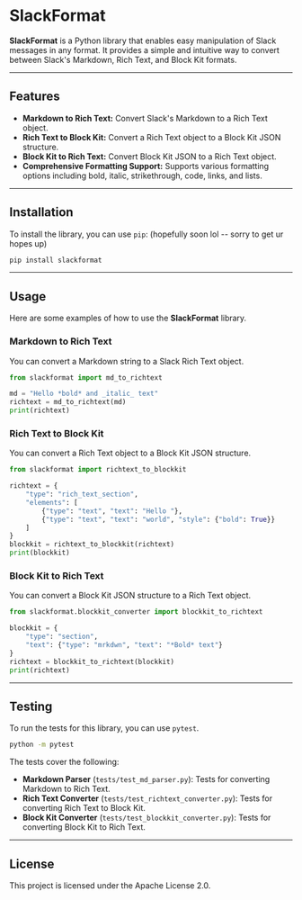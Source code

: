 # SlackFormat

**SlackFormat** is a Python library that enables easy manipulation of Slack messages in any format. It provides a simple and intuitive way to convert between Slack's Markdown, Rich Text, and Block Kit formats.

-----

## Features

  * **Markdown to Rich Text:** Convert Slack's Markdown to a Rich Text object.
  * **Rich Text to Block Kit:** Convert a Rich Text object to a Block Kit JSON structure.
  * **Block Kit to Rich Text:** Convert Block Kit JSON to a Rich Text object.
  * **Comprehensive Formatting Support:** Supports various formatting options including bold, italic, strikethrough, code, links, and lists.

-----

## Installation

To install the library, you can use `pip`: (hopefully soon lol -- sorry to get ur hopes up)

```bash
pip install slackformat
```

-----

## Usage

Here are some examples of how to use the **SlackFormat** library.

### Markdown to Rich Text

You can convert a Markdown string to a Slack Rich Text object.

```python
from slackformat import md_to_richtext

md = "Hello *bold* and _italic_ text"
richtext = md_to_richtext(md)
print(richtext)
```

### Rich Text to Block Kit

You can convert a Rich Text object to a Block Kit JSON structure.

```python
from slackformat import richtext_to_blockkit

richtext = {
    "type": "rich_text_section",
    "elements": [
        {"type": "text", "text": "Hello "},
        {"type": "text", "text": "world", "style": {"bold": True}}
    ]
}
blockkit = richtext_to_blockkit(richtext)
print(blockkit)
```

### Block Kit to Rich Text

You can convert a Block Kit JSON structure to a Rich Text object.

```python
from slackformat.blockkit_converter import blockkit_to_richtext

blockkit = {
    "type": "section",
    "text": {"type": "mrkdwn", "text": "*Bold* text"}
}
richtext = blockkit_to_richtext(blockkit)
print(richtext)
```

-----

## Testing

To run the tests for this library, you can use `pytest`.

```bash
python -m pytest
```

The tests cover the following:

  * **Markdown Parser** (`tests/test_md_parser.py`): Tests for converting Markdown to Rich Text.
  * **Rich Text Converter** (`tests/test_richtext_converter.py`): Tests for converting Rich Text to Block Kit.
  * **Block Kit Converter** (`tests/test_blockkit_converter.py`): Tests for converting Block Kit to Rich Text.

-----

## License

This project is licensed under the Apache License 2.0.
